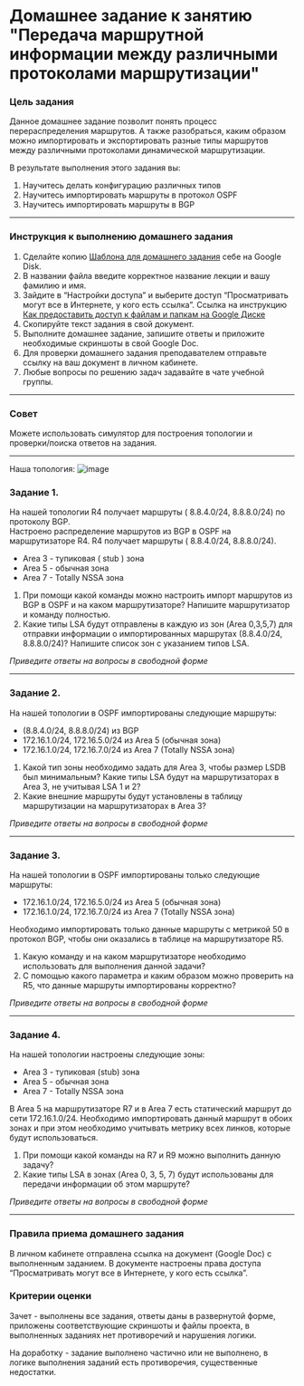 # Домашнее задание к занятию "Передача маршрутной информации между различными протоколами маршрутизации"

### Цель задания

Данное домашнее задание позволит понять процесс перераспределения маршрутов. А также разобраться, каким образом можно импортировать и экспортировать разные типы маршрутов между различными протоколами динамической маршрутизации.

В результате выполнения этого задания вы:
1) Научитесь делать конфигурацию различных типов
2) Научитесь импортировать маршруты в протокол OSPF
3) Научитесь импортировать маршруты в BGP

------

### Инструкция к выполнению домашнего задания

1. Сделайте копию [Шаблона для домашнего задания](https://docs.google.com/document/d/1youKpKm_JrC0UzDyUslIZW2E2bIv5OVlm_TQDvH5Pvs/edit) себе на Google Disk.
2. В названии файла введите корректное название лекции и вашу фамилию и имя.
3. Зайдите в “Настройки доступа” и выберите доступ “Просматривать могут все в Интернете, у кого есть ссылка”.  Ссылка на инструкцию [Как предоставить доступ к файлам и папкам на Google Диске](https://support.google.com/docs/answer/2494822?hl=ru&co=GENIE.Platform%3DDesktop)
4. Скопируйте текст задания в свой документ.
5. Выполните домашнее задание, запишите ответы и приложите необходимые скриншоты в свой Google Doc.
6. Для проверки домашнего задания преподавателем отправьте ссылку на ваш документ в личном кабинете.
7. Любые вопросы по решению задач задавайте в чате учебной группы.

---

### Совет
Можете использовать симулятор для построения топологии и проверки/поиска ответов на задания. 

------

Наша топология:
![image](https://user-images.githubusercontent.com/51816695/154713259-4202c075-9223-441f-bdba-f81895cd6690.png)

### Задание 1. 

На нашей топологии  R4 получает маршруты ( 8.8.4.0/24, 8.8.8.0/24) по протоколу BGP.  
Настроено распределение маршрутов из BGP в OSPF на маршрутизаторе R4. R4 получает маршруты ( 8.8.4.0/24, 8.8.8.0/24).  
- Area 3 - тупиковая ( stub ) зона
- Area 5 - обычная зона
- Area 7 - Totally NSSA зона

1) При помощи какой команды можно настроить импорт маршрутов из BGP в OSPF и на каком маршрутизаторе? Напишите маршрутизатор и команду полностью.
2) Какие типы LSA будут отправлены в каждую из зон (Area 0,3,5,7) для отправки информации о импортированных маршрутах (8.8.4.0/24, 8.8.8.0/24)? Напишите список зон с указанием типов LSA.

*Приведите ответы на вопросы в свободной форме*

------

### Задание 2.

На нашей топологии в OSPF импортированы следующие маршруты:
- (8.8.4.0/24, 8.8.8.0/24) из BGP
- 172.16.1.0/24, 172.16.5.0/24 из Area 5 (обычная зона)
- 172.16.1.0/24, 172.16.7.0/24 из Area 7 (Totally NSSA зона)

1) Какой тип зоны необходимо задать для Area 3, чтобы размер LSDB был минимальным? Какие типы LSA будут на маршрутизаторах в Area 3, не учитывая LSA 1 и 2? 
2) Какие внешние маршруты будут установлены в таблицу маршрутизации на маршрутизаторах в Area 3?

*Приведите ответы на вопросы в свободной форме*

------

### Задание 3.

На нашей топологии в OSPF импортированы только следующие маршруты:
- 172.16.1.0/24, 172.16.5.0/24 из Area 5 (обычная зона)
- 172.16.1.0/24, 172.16.7.0/24 из Area 7 (Totally NSSA зона)

Необходимо импортировать только данные маршруты  с метрикой 50 в протокол BGP, чтобы они оказались в таблице на маршрутизаторе R5.

1) Какую команду и на каком маршрутизаторе необходимо использовать для выполнения данной задачи? 
2) С помощью какого параметра и каким образом можно проверить на R5, что данные маршруты импортированы корректно?

*Приведите ответы на вопросы в свободной форме*

------

### Задание 4.

На нашей топологии настроены следующие зоны:
- Area 3 - тупиковая (stub) зона
- Area 5 - обычная зона
- Area 7 - Totally NSSA зона

В Area 5 на маршрутизаторе R7 и в Area 7 есть статический маршрут до сети 172.16.1.0/24. Необходимо импортировать данный маршрут в обоих зонах и при этом необходимо учитывать метрику всех линков, которые будут использоваться. 

1) При помощи какой команды на R7 и R9 можно выполнить данную задачу? 
2) Какие типы LSA в зонах (Area 0, 3, 5, 7) будут использованы для передачи информации об этом маршруте? 

*Приведите ответы на вопросы в свободной форме*

------

### Правила приема домашнего задания

В личном кабинете отправлена ссылка на документ (Google Doc) с выполненным заданием. В документе настроены права доступа “Просматривать могут все в Интернете, у кого есть ссылка”.

### Критерии оценки

Зачет - выполнены все задания, ответы даны в развернутой форме, приложены соответствующие скриншоты и файлы проекта, в выполненных заданиях нет противоречий и нарушения логики.

На доработку - задание выполнено частично или не выполнено, в логике выполнения заданий есть противоречия, существенные недостатки.
